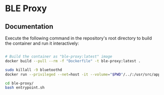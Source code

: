 # BLE Proxy

## Documentation

Execute the following command in the repository's root directory to build the container and run it interactively:

```bash

# Build the container as "ble-proxy:latest" image
docker build --pull --rm -f "Dockerfile" -t ble-proxy:latest .

sudo killall -9 bluetoothd
docker run --privileged --net=host -it --volume="$PWD"/../:/usr/src/app --entrypoint /bin/bash ble-proxy:latest

cd ble-proxy/
bash entrypoint.sh
```
